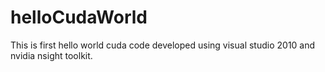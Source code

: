 # helloCudaWorld
This is first hello world cuda code developed using visual studio 2010 and nvidia nsight toolkit.
